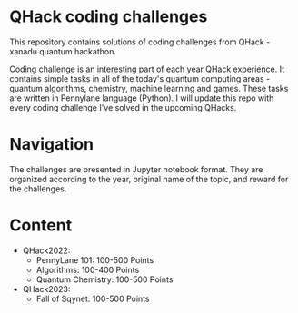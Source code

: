 # QHack coding challenges 

This repository contains solutions of coding challenges from QHack - xanadu quantum hackathon. 

Coding challenge is an interesting part of each year QHack experience. It contains simple tasks in all of the today's quantum computing areas - quantum algorithms, chemistry, machine learning and games. These tasks are written in Pennylane language (Python). I will update this repo with every coding challenge I've solved in the upcoming QHacks.

# Navigation

The challenges are presented in Jupyter notebook format. They are organized according to the year, original name of the topic, and reward for the challenges.

# Content

- QHack2022:
    - PennyLane 101: 100-500 Points
    - Algorithms: 100-400 Points
    - Quantum Chemistry: 100-500 Points
- QHack2023:
    - Fall of Sqynet: 100-500 Points
